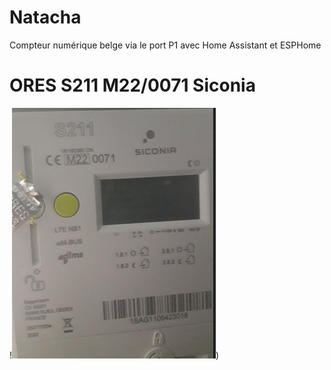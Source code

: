 # Natacha
Compteur numérique belge via le port P1 avec Home Assistant et ESPHome

# ORES S211 M22/0071 Siconia
!![Cover](https://github.com/rserroyen/Natacha/blob/main/img/Ores_1.png))
